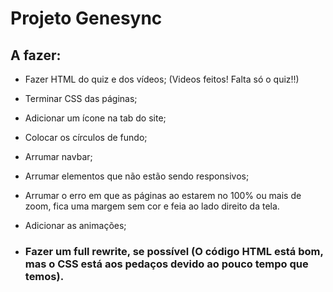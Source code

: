 # Projeto Genesync

## A fazer:

- Fazer HTML do quiz e dos vídeos; (Videos feitos! Falta só o quiz!!)
- Terminar CSS das páginas;
- Adicionar um ícone na tab do site;
- Colocar os círculos de fundo;
- Arrumar navbar;
- Arrumar elementos que não estão sendo responsivos;
- Arrumar o erro em que as páginas ao estarem no 100% ou mais de zoom, fica uma margem sem cor e feia ao lado direito da tela.
- Adicionar as animações;

- ### Fazer um full rewrite, se possível (O código HTML está bom, mas o CSS está aos pedaços devido ao pouco tempo que temos).